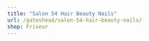 ```yaml
---
title: "Salon 54 Hair Beauty Nails"
url: /gateshead/salon-54-hair-beauty-nails/
shop: Friseur
---
```

